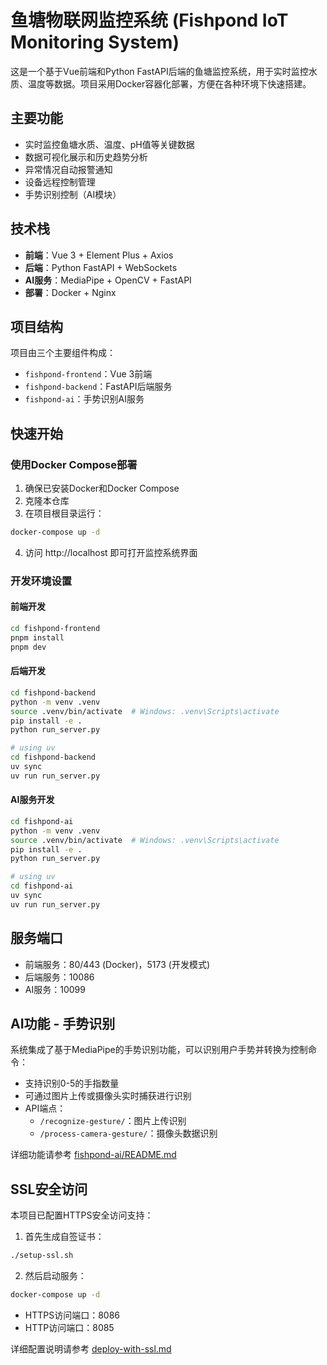 # 鱼塘物联网监控系统 (Fishpond IoT Monitoring System)

这是一个基于Vue前端和Python FastAPI后端的鱼塘监控系统，用于实时监控水质、温度等数据。项目采用Docker容器化部署，方便在各种环境下快速搭建。

## 主要功能

- 实时监控鱼塘水质、温度、pH值等关键数据
- 数据可视化展示和历史趋势分析
- 异常情况自动报警通知
- 设备远程控制管理
- 手势识别控制（AI模块）

## 技术栈

- **前端**：Vue 3 + Element Plus + Axios
- **后端**：Python FastAPI + WebSockets
- **AI服务**：MediaPipe + OpenCV + FastAPI
- **部署**：Docker + Nginx

## 项目结构

项目由三个主要组件构成：

- `fishpond-frontend`：Vue 3前端
- `fishpond-backend`：FastAPI后端服务
- `fishpond-ai`：手势识别AI服务

## 快速开始

### 使用Docker Compose部署

1. 确保已安装Docker和Docker Compose
2. 克隆本仓库
3. 在项目根目录运行：

```bash
docker-compose up -d
```

4. 访问 http://localhost 即可打开监控系统界面

### 开发环境设置

#### 前端开发

```bash
cd fishpond-frontend
pnpm install
pnpm dev
```

#### 后端开发

```bash
cd fishpond-backend
python -m venv .venv
source .venv/bin/activate  # Windows: .venv\Scripts\activate
pip install -e .
python run_server.py
```
```bash
# using uv
cd fishpond-backend
uv sync
uv run run_server.py
```

#### AI服务开发

```bash
cd fishpond-ai
python -m venv .venv
source .venv/bin/activate  # Windows: .venv\Scripts\activate
pip install -e .
python run_server.py
```
```bash
# using uv
cd fishpond-ai
uv sync
uv run run_server.py
```

## 服务端口

- 前端服务：80/443 (Docker)，5173 (开发模式)
- 后端服务：10086
- AI服务：10099

## AI功能 - 手势识别

系统集成了基于MediaPipe的手势识别功能，可以识别用户手势并转换为控制命令：

- 支持识别0-5的手指数量
- 可通过图片上传或摄像头实时捕获进行识别
- API端点：
  - `/recognize-gesture/`：图片上传识别
  - `/process-camera-gesture/`：摄像头数据识别

详细功能请参考 [fishpond-ai/README.md](fishpond-ai/README.md)

## SSL安全访问

本项目已配置HTTPS安全访问支持：

1. 首先生成自签证书：
```bash
./setup-ssl.sh
```

2. 然后启动服务：
```bash
docker-compose up -d
```

- HTTPS访问端口：8086
- HTTP访问端口：8085

详细配置说明请参考 [deploy-with-ssl.md](deploy-with-ssl.md)